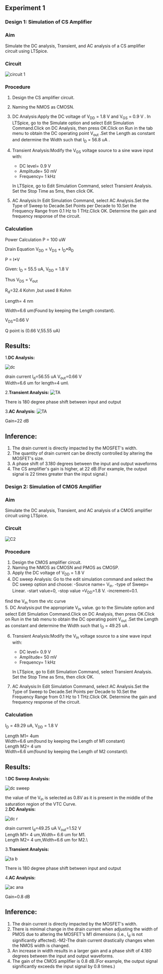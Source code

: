 ## Experiment 1
### Design 1: Simulation of CS Amplifier
### Aim
Simulate the DC analysis, Transient, and AC analysis of a CS amplifier circuit using LTSpice.
### Circuit
![circuit 1](https://github.com/user-attachments/assets/44a7e682-3fae-4dc6-9815-6c28d79776a9)


### Procedure

1. Design the CS amplifier circuit.
2. Naming the NMOS as CMOSN.
3. DC Analysis:Apply the DC voltage of  V<sub>DD</sub> = 1.8 V and V<sub>GS</sub> = 0.9 V . In LTSpice, go to the Simulate option and select Edit Simulation Command.Click on DC Analysis, then press OK.Click on Run in the tab menu to obtain the DC operating point V<sub>out</sub> .Set the Length as constant and determine the Width such that I<sub>D</sub> = 56.8 uA .

4. Transient Analysis:Modify the  V<sub>GS</sub> voltage source to a sine wave input with:
     - DC level= 0.9 V 
     - Amplitude= 50 mV 
     - Frequency= 1 kHz 
     
     In LTSpice, go to Edit Simulation Command, select Transient Analysis. Set the Stop Time as 5ms, then click OK.

5. AC Analysis:In Edit Simulation Command, select AC Analysis.Set the Type of Sweep to Decade.Set Points per Decade to 10.Set the Frequency Range from 0.1 Hz to 1 THz.Click OK. Determine the gain and frequency response of the circuit.

### Calculation

Power Calculation
 P = 100 uW

Drain Equation
V<sub>DD</sub> = V<sub>DS</sub> + I<sub>D</sub>*R<sub>D</sub> 

 P = I*V

Given: I<sub>D</sub> = 55.5 uA, V<sub>DD</sub> = 1.8 V 

Thus V<sub>DS</sub> = V<sub>out</sub> 

R<sub>d</sub>=32.4 Kohm ,but used 8 Kohm

Length= 4 nm

Width=6.6 um(Found by keeping the Length constant).

V<sub>DS</sub>=0.66 V

Q point is (0.66 V,55.55 uA)

## Results:
1.**DC Analysis:**

 ![dc](https://github.com/user-attachments/assets/48efa094-3533-4283-9fc7-3ee53466c092)

drain current I<sub>d</sub>=56.55 uA
V<sub>out</sub>=0.66 V \
Width=6.6 um for length=4 um\

2.**Transient Analysis:**
![TA](https://github.com/user-attachments/assets/b5333f0b-1dfa-4d1f-bdc5-a6a994a8bcd7)



There is 180 degree phase shift between input and output 

3.**AC Analysis:**
![TA](https://github.com/user-attachments/assets/1ae3fe4a-f8d8-4889-a12f-2f64a8a073e6)


Gain=22 dB

## Inference:
1. The drain current is directly impacted by the MOSFET's width.
2. The quantity of drain current can be directly controlled by altering the MOSFET's size.
3. A phase shift of 3.180 degrees between the input and output waveforms
4. The CS amplifier's gain is higher, at 22 dB.(For example, the output signal is 22 times greater than the input signal.)


### Design 2: Simulation of CMOS Amplifier
### Aim
Simulate the DC analysis, Transient, and AC analysis of a CMOS amplifier circuit using LTSpice.
### Circuit
![C2](https://github.com/user-attachments/assets/bd356386-2553-4786-a5f3-6d590d61fde9)


### Procedure

1. Design the CMOS amplifier circuit.
2. Naming the NMOS as CMOSN and PMOS as CMOSP.
3. Apply the DC voltage of  V<sub>DD</sub> = 1.8 V
4. DC sweep Analysis: Go to the edit simulation command and select the DC sweep option and choose:
 -Source name= V<sub>in</sub>.
 -type of Sweep= Linear.
 -start value=0,
 -stop value =V<sub>DD</sub>=1.8 V.
 -increment=0.1.

find the V<sub>in</sub> from the vtc curve  
5. DC Analysis:put the appropriate V<sub>in</sub> value. go to the Simulate option and select Edit Simulation Command.Click on DC Analysis, then press OK.Click on Run in the tab menu to obtain the DC operating point V<sub>out</sub> .Set the Length as constant and determine the Width such that I<sub>D</sub> = 49.25 uA .

6. Transient Analysis:Modify the  V<sub>in</sub> voltage source to a sine wave input with:
     - DC level= 0.9 V 
     - Amplitude= 50 mV 
     - Frequency= 1 kHz 
     
     In LTSpice, go to Edit Simulation Command, select Transient Analysis. Set the Stop Time as 5ms, then click OK.
7. AC Analysis:In Edit Simulation Command, select AC Analysis.Set the Type of Sweep to Decade.Set Points per Decade to 10.Set the Frequency Range from 0.1 Hz to 1 THz.Click OK. Determine the gain and frequency response of the circuit.

### Calculation

 I<sub>D</sub> = 49.29 uA, V<sub>DD</sub> = 1.8 V 

Length M1= 4um\
Width=6.6 um(found by keeping the Length of M1 constant)\
Length M2= 4 um\
Width=6.6 um(found by keeping the Length of M2 constant)\

## Results:
1.**DC Sweep Analysis:**

![dc sweep](https://github.com/user-attachments/assets/14fb7f23-609a-4218-9296-f125e71e31b4)


 the value of the V<sub>in</sub> is selected as 0.8V as it is present in the middle of the saturation region of the VTC Curve.\
2.**DC Analysis:**

![dc r](https://github.com/user-attachments/assets/f734e60b-5b2d-45ca-adfe-801007348a78)


drain current I<sub>d</sub>=49.25 uA
V<sub>out</sub>=1.52 V \
Length M1= 4 um,Width= 6.6 um for M1.\
Length M2= 4 um,Width=6.6 um for M2.\


3.**Transient Analysis:**

![ta b](https://github.com/user-attachments/assets/4975a2b2-1416-4cc3-ac96-0ca8fa277a04)


There is 180 degree phase shift between input and output 

4.**AC Analysis:**

![ac ana](https://github.com/user-attachments/assets/3a0e16e4-4f23-4786-85da-8b0c6c00b9a0)


Gain=0.8 dB

## Inference:
1. The drain current is directly impacted by the MOSFET's width.
2. There is minimal change in the drain current when adjusting the width of PMOS due to altering the MOSFET's M1 dimensions (i.e., I<sub>d</sub> is not significantly affected).-M2-The drain current drastically changes when the NMOS width is changed.
3. An increase in width results in a larger gain and a phase shift of 4.180 degrees between the input and output waveforms.
5. The gain of the CMOS amplifier is 0.8 dB.(For example, the output signal significantly exceeds the input signal by 0.8 times.)
